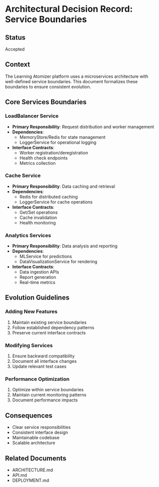 # Architectural Decision Record: Service Boundaries

## Status
Accepted

## Context
The Learning Atomizer platform uses a microservices architecture with well-defined service boundaries. This document formalizes these boundaries to ensure consistent evolution.

## Core Services Boundaries

### LoadBalancer Service
- **Primary Responsibility**: Request distribution and worker management
- **Dependencies**:
  - MemoryStore/Redis for state management
  - LoggerService for operational logging
- **Interface Contracts**:
  - Worker registration/deregistration
  - Health check endpoints
  - Metrics collection

### Cache Service
- **Primary Responsibility**: Data caching and retrieval
- **Dependencies**:
  - Redis for distributed caching
  - LoggerService for cache operations
- **Interface Contracts**:
  - Get/Set operations
  - Cache invalidation
  - Health monitoring

### Analytics Services
- **Primary Responsibility**: Data analysis and reporting
- **Dependencies**:
  - MLService for predictions
  - DataVisualizationService for rendering
- **Interface Contracts**:
  - Data ingestion APIs
  - Report generation
  - Real-time metrics

## Evolution Guidelines

### Adding New Features
1. Maintain existing service boundaries
2. Follow established dependency patterns
3. Preserve current interface contracts

### Modifying Services
1. Ensure backward compatibility
2. Document all interface changes
3. Update relevant test cases

### Performance Optimization
1. Optimize within service boundaries
2. Maintain current monitoring patterns
3. Document performance impacts

## Consequences
- Clear service responsibilities
- Consistent interface design
- Maintainable codebase
- Scalable architecture

## Related Documents
- ARCHITECTURE.md
- API.md
- DEPLOYMENT.md
